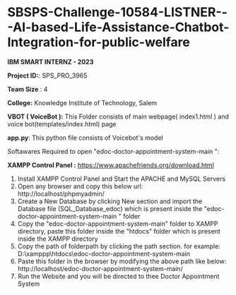 # SBSPS-Challenge-10584-LISTNER---AI-based-Life-Assistance-Chatbot-Integration-for-public-welfare

**IBM SMART INTERNZ - 2023**

**Project ID:**: SPS_PRO_3965


**Team Size** : 4


**College:** Knowledge Institute of Technology, Salem

**VBOT ( VoiceBot ):**
This Folder consists of main webpage( index1.html ) and voice bot(templates/index.html) page

**app.py**: This python file consists of Voicebot's model

Softawares Required to open "edoc-doctor-appointment-system-main ":

**XAMPP Control Panel :**
https://www.apachefriends.org/download.html 

1) Install XAMPP Control Panel and Start the APACHE and MySQL Servers
2) Open any browser and copy this below url:
    http://localhost/phpmyadmin/
3) Create a New Database by clicking New section and import the Database file (SQL_Database_edoc) which is present inside the "edoc-doctor-appointment-system-main " folder
4) Copy the "edoc-doctor-appointment-system-main" folder to XAMPP directory, paste this folder inside the "htdocs" folder which is present inside the XAMPP directory
5) Copy the path of folderpath by clicking the path section. for example:
    D:\xamppp\htdocs\edoc-doctor-appointment-system-main
6) Paste this folder in the browser by modifying the above path like below:
    http://localhost/edoc-doctor-appointment-system-main/
7) Run the Website and you will be directed to thee Doctor Appointment System

